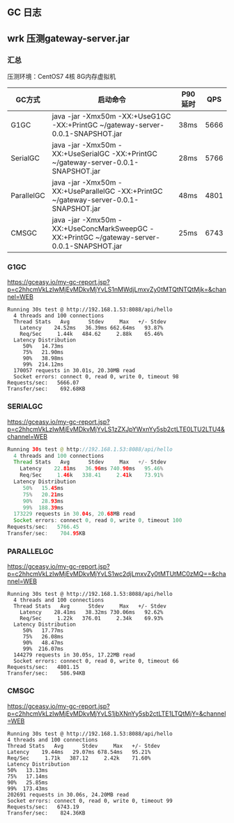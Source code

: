 ## GC 日志


## wrk 压测gateway-server.jar

### 汇总
压测环境：CentOS7 4核 8G内存虚拟机


| GC方式| 启动命令 |P90延时 | QPS |
|----|----|----|----|
|G1GC|java -jar -Xmx50m  -XX:+UseG1GC  -XX:+PrintGC  ~/gateway-server-0.0.1-SNAPSHOT.jar |38ms|5666|
|SerialGC|java -jar -Xmx50m  -XX:+UseSerialGC  -XX:+PrintGC  ~/gateway-server-0.0.1-SNAPSHOT.jar |28ms|5766|
|ParallelGC|java -jar -Xmx50m  -XX:+UseParallelGC  -XX:+PrintGC  ~/gateway-server-0.0.1-SNAPSHOT.jar | 48ms|4801|
|CMSGC|java -jar -Xmx50m  -XX:+UseConcMarkSweepGC  -XX:+PrintGC  ~/gateway-server-0.0.1-SNAPSHOT.jar | 25ms| 6743|

### G1GC

https://gceasy.io/my-gc-report.jsp?p=c2hhcmVkLzIwMjEvMDkvMjYvLS1nMWdjLmxvZy0tMTQtNTQtMjk=&channel=WEB

```
Running 30s test @ http://192.168.1.53:8088/api/hello
  4 threads and 100 connections
  Thread Stats   Avg      Stdev     Max   +/- Stdev
    Latency    24.52ms   36.39ms 662.64ms   93.87%
    Req/Sec     1.44k   484.62     2.88k    65.46%
  Latency Distribution
     50%   14.73ms
     75%   21.90ms
     90%   38.98ms
     99%  214.12ms
  170057 requests in 30.01s, 20.30MB read
  Socket errors: connect 0, read 0, write 0, timeout 98
Requests/sec:   5666.07
Transfer/sec:    692.68KB
```



### SERIALGC
https://gceasy.io/my-gc-report.jsp?p=c2hhcmVkLzIwMjEvMDkvMjYvLS1zZXJpYWxnYy5sb2ctLTE0LTU2LTU4&channel=WEB

```java
Running 30s test @ http://192.168.1.53:8088/api/hello
  4 threads and 100 connections
  Thread Stats   Avg      Stdev     Max   +/- Stdev
    Latency    22.81ms   36.96ms 740.90ms   95.46%
    Req/Sec     1.46k   338.41     2.41k    73.91%
  Latency Distribution
     50%   15.45ms
     75%   20.21ms
     90%   28.93ms
     99%  188.39ms
  173229 requests in 30.04s, 20.68MB read
  Socket errors: connect 0, read 0, write 0, timeout 100
Requests/sec:   5766.45
Transfer/sec:    704.95KB
```



### PARALLELGC

https://gceasy.io/my-gc-report.jsp?p=c2hhcmVkLzIwMjEvMDkvMjYvLS1wc2djLmxvZy0tMTUtMC0zMQ==&channel=WEB

```
Running 30s test @ http://192.168.1.53:8088/api/hello
  4 threads and 100 connections
  Thread Stats   Avg      Stdev     Max   +/- Stdev
    Latency    28.41ms   38.32ms 730.06ms   92.62%
    Req/Sec     1.22k   376.01     2.34k    69.93%
  Latency Distribution
     50%   17.77ms
     75%   26.08ms
     90%   48.47ms
     99%  216.07ms
  144279 requests in 30.05s, 17.22MB read
  Socket errors: connect 0, read 0, write 0, timeout 66
Requests/sec:   4801.15
Transfer/sec:    586.94KB
```



### CMSGC

https://gceasy.io/my-gc-report.jsp?p=c2hhcmVkLzIwMjEvMDkvMjYvLS1jbXNnYy5sb2ctLTE1LTQtMjY=&channel=WEB

```
Running 30s test @ http://192.168.1.53:8088/api/hello
4 threads and 100 connections
Thread Stats   Avg      Stdev     Max   +/- Stdev
Latency    19.44ms   29.07ms 678.54ms   95.21%
Req/Sec     1.71k   387.12     2.42k    71.60%
Latency Distribution
50%   13.13ms
75%   17.14ms
90%   25.85ms
99%  173.43ms
202691 requests in 30.06s, 24.20MB read
Socket errors: connect 0, read 0, write 0, timeout 99
Requests/sec:   6743.19
Transfer/sec:    824.36KB
```
